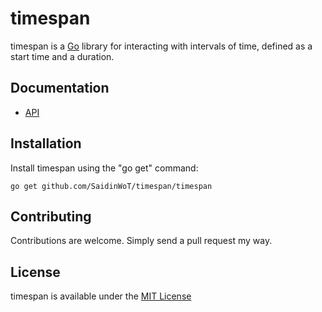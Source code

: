timespan
========

timespan is a [Go](http://golang.org/) library for interacting with intervals of time, defined as a start time and a duration.

Documentation
-------------

- [API](http://godoc.org/github.com/SaidinWoT/timespan)

Installation
------------

Install timespan using the "go get" command:

	go get github.com/SaidinWoT/timespan/timespan

Contributing
------------
Contributions are welcome. Simply send a pull request my way.

License
-------
timespan is available under the [MIT License](http://github.com/SaidinWoT/timespan/LICENSE)
